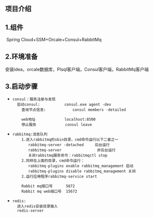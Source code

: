 ## 项目介绍

## 	1.组件

​		Spring Cloud+SSM+Orcale+Consul+RabbitMq

## 	2.环境准备

​		安装idea，orcale数据库，Plsql客户端，Consul客户端，RabbitMq客户端

## 	3.启动步骤

* ````
  consul：服务注册与发现
  	启动consul:			consul.exe agent -dev
      查询节点信息:			 consul members -detailed
      
      web地址				localhost:8500
      停止服务			   consul leave
  ````
  
* ```
  rabbitmq:消息队列
      1.进入rabbitmq的sbin目录，cmd命令运行以下二者之一
         rabbitmq-server -detached     后台运行
         rabbitmq-server                非后台运行
         关闭rabbitmq服务命令：rabbitmqctl stop
      2.同样在上面的目录，cmd命令运行：
         rabbitmq-plugins enable rabbitmq_management 启动
         rabbitmq-plugins disable rabbitmq_management 关闭
      2.运行应用程序rabbitmq-service start 
  
      Rabbit mq端口号		5672
      Rabbit mq web端口号	15672
  ```

* ````
  redis:
  	进入redis安装目录输入
  	redis-server
  ````

  

